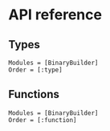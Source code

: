 # API reference

## Types
```@autodocs
Modules = [BinaryBuilder]
Order = [:type]
```

## Functions
```@autodocs
Modules = [BinaryBuilder]
Order = [:function]
```

